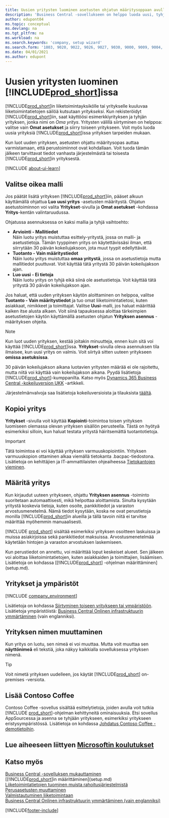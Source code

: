 ```yaml
---
title: Uusien yritysten luominen asetusten ohjatun määritysoppaan avulla
description: 'Business Central -sovellukseen on helppo luoda uusi, tyhjä yritys. Asetusten ohjattu määritysopas antaa tarkkoja ohjeita, ja voit tuoda aiemmin luomasi liiketoimintatiedot.'
author: edupont04
ms.topic: conceptual
ms.devlang: na
ms.tgt_pltfrm: na
ms.workload: na
ms.search.keywords: 'company, setup wizard'
ms.search.form: '1803, 9020, 9022, 9026, 9027, 9030, 9000, 9009, 9004, 9005, 9024, 9006, 9007, 9010, 9016, 9017'
ms.date: 04/01/2021
ms.author: edupont
---
```

# Uusien yritysten luominen [!INCLUDE[prod_short](includes/prod_short.md)]issa

[!INCLUDE[prod_short](includes/prod_short.md)]in liiketoimintayksikölle tai yritykselle kuuluvaa liiketoimintatietojen säilöä kutsutaan *yritykseksi*. Kun rekisteröidyt [!INCLUDE[prod_short](includes/prod_short.md)]iin, saat käyttöösi esimerkkiyrityksen ja tyhjän yrityksen, jonka nimi on *Oma yritys*. Yritysten välillä siirtyminen on helppoa: valitse vain **Omat asetukset** ja siirry toiseen yritykseen. Voit myös luoda uusia yrityksiä [!INCLUDE[prod_short](includes/prod_short.md)]issa yrityksen tarpeiden mukaan.  

Kun luot uuden yrityksen, asetusten ohjattu määritysopas auttaa varmistamaan, että perustoiminnot ovat kohdallaan. Voit tuoda tämän jälkeen tarvittavat tiedot vanhasta järjestelmästä tai toisesta [!INCLUDE[prod_short](includes/prod_short.md)]in yrityksestä.  

[!INCLUDE [about-ui-learn](includes/about-ui-learn.md)]

## Valitse oikea malli

Jos päätät lisätä yrityksen [!INCLUDE[prod_short](includes/prod_short.md)]iin, pääset alkuun käyttämällä ohjattua **Luo uusi yritys** -asetusten määritystä. Ohjatun asetustoiminnon voi valita **Yritykset**-sivulla ja **Omat asetukset** -kohdassa **Yritys**-kentän valintaruudussa.  

Ohjatussa asennuksessa on kaksi mallia ja tyhjä vaihtoehto:

- **Arviointi - Mallitiedot**  
    Näin luotu yritys muistuttaa esittely-yritystä, jossa on malli- ja asetustietoja. Tämän tyyppinen yritys on käytettävissäsi ilman, että siirrytään 30 päivän kokeilujaksoon, jota muut tyypit edellyttävät.  
- **Tuotanto - Vain määritystiedot**  
    Näin luotu yritys muistuttaa **omaa yritystä**, jossa on asetustietoja mutta mallitiedot puuttuvat. Voit käyttää tätä yritystä 30 päivän kokeilujakson ajan.  
- **Luo uusi - Ei tietoja**  
    Näin luotu yritys on tyhjä eikä siinä ole asetustietoja. Voit käyttää tätä yritystä 30 päivän kokeilujakson ajan.  

Jos haluat, että uuden yrityksen käytön aloittaminen on helppoa, valitse **Tuotanto - Vain määritystiedot** ja tuo omat liiketoimintatietosi, kuten asiakkaat, nimikkeet ja toimittajat. Valitse **Uusi**-malli, jos haluat määrittää kaiken itse alusta alkaen. Voit siinä tapauksessa aloittaa tärkeimpien asetustietojen käytön käyttämällä asetusten ohjatun **Yrityksen asennus** -määrityksen ohjeita.  

> [!NOTE]  
> Kun luot uuden yrityksen, kestää joitakin minuutteja, ennen kuin sitä voi käyttää [!INCLUDE[prod_short](includes/prod_short.md)]issa. **Yritykset**-sivulla oleva asennuksen tila ilmaisee, kun uusi yritys on valmis. Voit siirtyä sitten uuteen yritykseen **omissa asetuksissa**.  

30 päivän kokeilujakson aikana luotavien yritysten määrää ei ole rajoitettu, mutta niitä voi käyttää vain kokeilujakson aikana. Pyydä lisätietoja [!INCLUDE[prod_short](includes/prod_short.md)]-kumppanilta. Katso myös [Dynamics 365 Business Central -kokeiluversion UKK](trial-faq.md) -artikkeli.  

Järjestelmänvalvoja saa lisätietoja kokeiluversioista ja tilauksista [täältä](/dynamics365/business-central/dev-itpro/administration/trials-subscriptions).  

## Kopioi yritys

**Yritykset** -sivulla voit käyttää **Kopiointi**-toimintoa toisen yrityksen luomiseen olemassa olevan yrityksen sisällön perusteella. Tästä on hyötyä esimerkiksi silloin, kun haluat testata yritystä häiritsemättä tuotantotietoja.

> [!Important]
> Tätä toimintoa ei voi käyttää yrityksen varmuuskopiointiin. Yrityksen varmuuskopion ottaminen alkaa viemällä tietokanta .bacpac-tiedostona. Lisätietoja on kehittäjien ja IT-ammattilaisten ohjeaiheessa [Tietokantojen vieminen](/dynamics365/business-central/dev-itpro/administration/tenant-admin-center-database-export).

## Määritä yritys

Kun kirjaudut uuteen yritykseen, ohjattu **Yrityksen asennus** -toiminto suoritetaan automaattisesti, mikä helpottaa aloittamista. Sinulta kysytään yritystä koskevia tietoja, kuten osoite, pankkitiedot ja varaston arvostusmenetelmä. Nämä tiedot kysytään, koska ne ovat perustietoja monilla [!INCLUDE[prod_short](includes/prod_short.md)]in alueilla ja tällä tavoin niitä ei tarvitse määrittää myöhemmin manuaalisesti.  

[!INCLUDE [prod_short](includes/prod_short.md)] sisältää esimerkiksi yrityksen osoitteen laskuissa ja muissa asiakirjoissa sekä pankkitiedot maksuissa. Arvostusmenetelmää käytetään hintojen ja varaston arvostuksen laskemiseen.  

Kun perustiedot on annettu, voi määrittää loput keskeiset alueet. Sen jälkeen voi aloittaa liiketoimintatietojen, kuten asiakkaiden ja toimittajien, lisäämisen. Lisätietoja on kohdassa [[!INCLUDE[prod_short](includes/prod_short.md)] -ohjelman määrittäminen](setup.md).  

## Yritykset ja ympäristöt

[!INCLUDE [company_environment](includes/company_environment.md)]

Lisätietoja on kohdassa [Siirtyminen toiseen yritykseen tai ympäristöön](ui-organization-switch.md). Lisätietoja ympäristöistä: [Business Central Onlinen infrastruktuurin ymmärtäminen](/dynamics365/business-central/dev-itpro/administration/tenant-environment-topology) (vain englanniksi).  

## Yrityksen nimen muuttaminen

Kun yritys on luotu, sen nimeä ei voi muuttaa. Mutta voit muuttaa sen **näyttönimeä** eli tekstiä, joka näkyy kaikkialla sovelluksessa yrityksen nimenä.  

> [!TIP]
> Voit nimetä yrityksen uudelleen, jos käytät [!INCLUDE[prod_short](includes/prod_short.md)] on-premises -versiota.

## Lisää Contoso Coffee

Contoso Coffee -sovellus sisältää esittelytietoja, joiden avulla voit tutkia [!INCLUDE [prod_short](includes/prod_short.md)]-ohjelman kehittyneitä ominaisuuksia. Etsi sovellus AppSourcessa ja asenna se tyhjään yritykseen, esimerkiksi yritykseen eristysympäristössä. Lisätietoja on kohdassa [Johdatus Contoso Coffee -demotietoihin](contoso-coffee/contoso-coffee-intro.md).  

## Lue aiheeseen liittyen [Microsoftin koulutukset](/training/modules/create-new-companies-dynamics-365-business-central/)

## Katso myös

[Business Central -sovelluksen mukauttaminen](ui-customizing-overview.md)  
[[!INCLUDE[prod_short](includes/prod_short.md)]in määrittäminen](setup.md)  
[Liiketoimintatietojen tuominen muista rahoitusjärjestelmistä](across-import-data-configuration-packages.md)  
[Perusasetusten muuttaminen](ui-change-basic-settings.md)  
[Valmistautuminen liiketoimintaan](ui-get-ready-business.md)  
[Business Central Onlinen infrastruktuurin ymmärtäminen (vain englanniksi)](/dynamics365/business-central/dev-itpro/administration/tenant-environment-topology)  


[!INCLUDE[footer-include](includes/footer-banner.md)]
